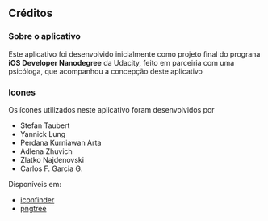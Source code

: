 ## Créditos

### Sobre o aplicativo

Este aplicativo foi desenvolvido inicialmente como projeto final do prograna **iOS Developer Nanodegree** da Udacity, feito em parceiria com uma psicóloga, que acompanhou a concepção deste aplicativo

### Icones

Os ícones utilizados neste aplicativo foram desenvolvidos por
- Stefan Taubert   
- Yannick Lung
- Perdana Kurniawan Arta
- Adlena Zhuvich 
- Zlatko Najdenovski 
- Carlos F. Garcia G.
  
Disponíveis em:
- [iconfinder](https://www.iconfinder.com)
- [pngtree](https://pt.pngtree.com/freepng/creative-clock-cutlery_331819.html)